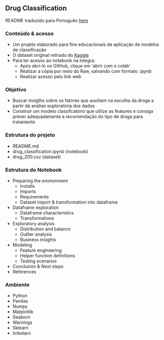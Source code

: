 ## Drug Classification 

README traduzido para Português [here](https://github.com/leticiaplang/drug_classification/blob/main/README_ptBR.md)

### Conteúdo & acesso
* Um projeto elaborado para fins educacionais de aplicação de modelos de classificação
* O dataset original retirado do [Kaggle](https://www.kaggle.com/prathamtripathi/drug-classification)
* Para ter acesso ao notebook na íntegra:
    - Após abrí-lo no GitHub, clique em 'abrir com o colab'
    - Realizar a cópia por meio do Raw, salvando com formato .ipynb
    - Realizar acesso pelo link web

### Objetivo
* Buscar insigths sobre os fatores que auxiliam na escolha da droga a partir da análise exploratória dos dados
* Construir um modelo classifcatório que utilize as features e consiga prever adequadamente a recomendação do tipo de droga para tratamento
    
### Estrutura do projeto
* README.md
* drug_classification.ipynb (notebook)
* drug_200.csv (dataset)

### Estrutura do Notebook
* Preparing the environment
  - Installs
  - Imports
  - Requirements
  - Dataset import & transformation into dataframe
* Dataframe exploration
  - Dataframe characteristics
  - Transformations
* Exploratory analysis
  - Distribution and balance
  - Outlier analysis
  - Business insights 
* Modeling
  - Feature engineering
  - Helper function definitions
  - Testing scenarios
* Conclusion & Next steps
* References

### Ambiente
* Python
* Pandas
* Numpy
* Matplotlib
* Seaborn
* Warnings
* Sklearn
* Imbelarn

